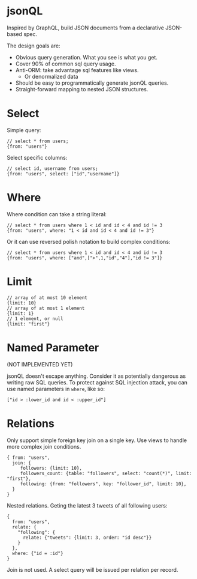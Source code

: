 # jsonQL

Inspired by GraphQL, build JSON documents from a declarative JSON-based spec.

The design goals are:

+ Obvious query generation. What you see is what you get.
+ Cover 90% of common sql query usage.
+ Anti-ORM: take advantage sql features like views.
  + Or denormalized data
+ Should be easy to programmatically generate jsonQL queries.
+ Straight-forward mapping to nested JSON structures.


# Select

Simple query:

```
// select * from users;
{from: "users"}
```

Select specific columns:

```
// select id, username from users;
{from: "users", select: ["id","username"]}
```

# Where

Where condition can take a string literal:

```
// select * from users where 1 < id and id < 4 and id != 3
{from: "users", where: "1 < id and id < 4 and id != 3"}
```

Or it can use reversed polish notation to build complex conditions:

```
// select * from users where 1 < id and id < 4 and id != 3
{from: "users", where: ["and",[">",1,"id","4"],"id != 3"]}
```

# Limit

```
// array of at most 10 element
{limit: 10}
// array of at most 1 element
{limit: 1}
// 1 element, or null
{limit: "first"}
```

# Named Parameter

(NOT IMPLEMENTED YET)

jsonQL doesn't escape anything. Consider it as potentially dangerous as writing raw SQL queries. To protect against SQL injection attack, you can use named parameters in `where`, like so:

```
["id > :lower_id and id < :upper_id"]
```

# Relations

Only support simple foreign key join on a single key. Use views to handle more complex join conditions.

```
{ from: "users",
  join: {
     followers: {limit: 10},
     followers_count: {table: "followers", select: "count(*)", limit: "first"},
     following: {from: "followers", key: "follower_id", limit: 10},
  }
}
```

Nested relations. Geting the latest 3 tweets of all following users:

```
{
  from: "users",
  relate: {
    "following": {
      relate: {"tweets": {limit: 3, order: "id desc"}}
    }
  },
  where: {"id = :id"}
}
```

Join is not used. A select query will be issued per relation per record.


